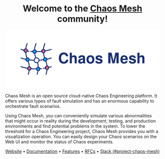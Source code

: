 <h1 align="center">Welcome to the <a href="https://chaos-mesh.org">Chaos Mesh</a> community!</h1>

![Chaos Mesh Social Preview](https://raw.githubusercontent.com/chaos-mesh/.github/main/chaos-mesh-social-preview.png)

Chaos Mesh is an open source cloud-native Chaos Engineering platform. It offers various types of fault simulation and has an enormous capability to orchestrate fault scenarios.

Using Chaos Mesh, you can conveniently simulate various abnormalities that might occur in reality during the development, testing, and production environments and find potential problems in the system. To lower the threshold for a Chaos Engineering project, Chaos Mesh provides you with a visualization operation. You can easily design your Chaos scenarios on the Web UI and monitor the status of Chaos experiments.

<p align="center">
  <a href="https://chaos-mesh.org">Website</a> •
  <a href="https://chaos-mesh.org/docs/">Documentation</a> •
  <a href="https://chaos-mesh.org/docs/basic-features/">Features</a> •
  <a href="https://github.com/chaos-mesh/rfcs">RFCs</a> •
  <a href="https://slack.cncf.io/">Slack (#project-chaos-mesh)</a>
</p>
